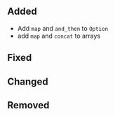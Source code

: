 <!--
 Thanks for the MR! Please add lines describing your changes in the appropriate section

 For example:

## Added
- Added some more fish
## Fixed
 a generic parameter
-->

## Added

- Add `map` and `and_then` to `Option`
- add `map` and `concat` to arrays

## Fixed

## Changed

## Removed


